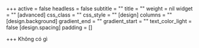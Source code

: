 +++
active = false
headless = false
subtitle = ""
title = ""
weight = nil
widget = ""
[advanced]
css_class = ""
css_style = ""
[design]
columns = ""
[design.background]
gradient_end = ""
gradient_start = ""
text_color_light = false
[design.spacing]
padding = []

+++
Không có gì